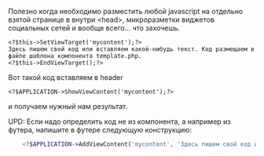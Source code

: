 Полезно когда необходимо разместить любой javascript на отдельно взятой странице в внутри \<head\>, микроразметки виджетов социальных сетей и вообще всего... что захочешь.

    <?$this->SetViewTarget('mycontent');?>
    Здесь пишем свой код или вставляем какой-нибудь текст. Код размещаем в файле шаблона компонента template.php.
    <?$this->EndViewTarget();?>

Вот такой код вставляем в header
    
    <?$APPLICATION->ShowViewContent('mycontent');?>

и получаем нужный нам результат.

UPD: Если надо определить код не из компонента, а например из футера, напишите в футере следующую конструкцию:
```php
    <?$APPLICATION->AddViewContent('mycontent', 'Здесь пишем свой код или вставляем какой-нибудь текст');?>